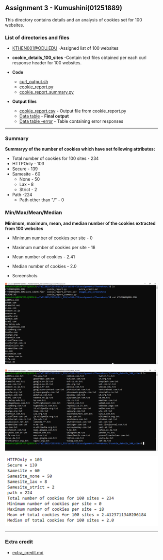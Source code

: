 ## Assignment 3 - Kumushini(01251889)

This directory contains details and an analysis of cookies set for 100 websites.

### List of directories and files

  *  [KTHEN001@ODU.EDU](KTHEN001@ODU.EDU)
    -Assigned list of 100 websites

  * **cookie_details_100_sites**
    -Contain text files obtained per each curl response header for 100 websites. 

* **Code**
  * [curl_output.sh](curl_output.sh)
  * [cookie_report.py](cookie_report.py)
  * [cookie_report_summary.py](cookie_report_summary.py)

* **Output files**

  * [cookie_report.csv](cookie_report.csv) - Output file from cookie_report.py
  * [Data table](cookie_report_updated.csv) - **Final output**
  * [Data table -error](cookie_report_errors.csv) - Table containing error responses

*******

### Summary
**Summaryy of the number of cookies which have set following attributes:**
* Total number of cookies for 100 sites - 234
* HTTPOnly - 103
* Secure - 139
* Samesite - 60
  * None - 50
  * Lax - 8
  * Strict - 2
* Path -224
  * Path other than "/" - 0

### Min/Max/Mean/Median
**Minimum, maximum, mean, and median number of the cookies extracted from 100 websites**
  * Minimum number of cookies per site - 0
  * Maximum number of cookies per site - 18
  * Mean number of cookies - 2.41
  * Median number of cookies - 2.0

* Screenshots 

<kbd><img src="images_and_screenshots/assigned_sites.png" width="700" ></kbd>

<kbd><img src="images_and_screenshots/response_files.png" width="700" ></kbd>

<kbd><img src="images_and_screenshots/summary_output.PNG" width="700" ></kbd>

******

### Extra credit
* [extra_credit.md](extra_credit.md)

  









  
